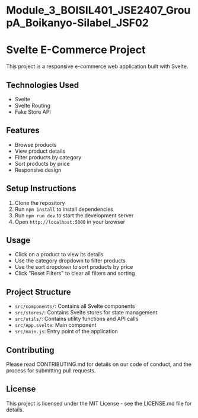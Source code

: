 # Module_3_BOISIL401_JSE2407_GroupA_Boikanyo-Silabel_JSF02
# Svelte E-Commerce Project

This project is a responsive e-commerce web application built with Svelte.

## Technologies Used

- Svelte
- Svelte Routing
- Fake Store API

## Features

- Browse products
- View product details
- Filter products by category
- Sort products by price
- Responsive design

## Setup Instructions

1. Clone the repository
2. Run `npm install` to install dependencies
3. Run `npm run dev` to start the development server
4. Open `http://localhost:5000` in your browser

## Usage

- Click on a product to view its details
- Use the category dropdown to filter products
- Use the sort dropdown to sort products by price
- Click "Reset Filters" to clear all filters and sorting

## Project Structure

- `src/components/`: Contains all Svelte components
- `src/stores/`: Contains Svelte stores for state management
- `src/utils/`: Contains utility functions and API calls
- `src/App.svelte`: Main component
- `src/main.js`: Entry point of the application

## Contributing

Please read CONTRIBUTING.md for details on our code of conduct, and the process for submitting pull requests.

## License

This project is licensed under the MIT License - see the LICENSE.md file for details.